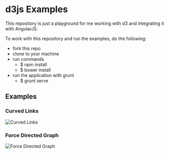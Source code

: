# d3js Examples

This repository is just a playground for me working with d3 and integrating it with AngularJS.

To work with this repository and run the examples, do the following:

* fork this repo
* clone to your machine
* run commands
    * $ npm install
    * $ bower install
* run the application with grunt
    * $ grunt serve

## Examples

### Curved Links
![Curved Links](https://raw2.github.com/DeanPoulin/d3js-examples/master/docs/images/curved-links.png)

### Force Directed Graph
![Force Directed Graph](https://raw2.github.com/DeanPoulin/d3js-examples/master/docs/images/force-directed-graph.png)